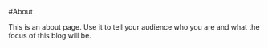 #About

This is an about page. Use it to tell your audience who you are and what the focus of this blog will be.

